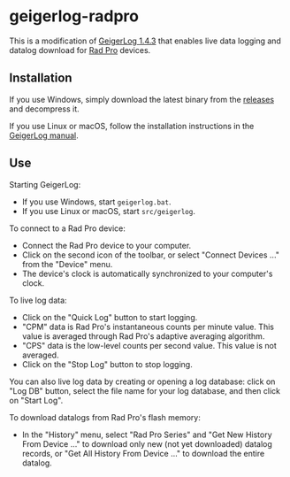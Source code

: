 # geigerlog-radpro

This is a modification of [GeigerLog 1.4.3](https://sourceforge.net/projects/geigerlog/) that enables live data logging and datalog download for [Rad Pro](https://github.com/Gissio/radpro) devices.

## Installation

If you use Windows, simply download the latest binary from the [releases](https://github.com/Gissio/geigerlog-radpro/releases) and decompress it.

If you use Linux or macOS, follow the installation instructions in the [GeigerLog manual](docs/GeigerLog-Manual-v1.4.1.pdf).

## Use

Starting GeigerLog:

* If you use Windows, start `geigerlog.bat`.
* If you use Linux or macOS, start `src/geigerlog`.

To connect to a Rad Pro device:

* Connect the Rad Pro device to your computer.
* Click on the second icon of the toolbar, or select "Connect Devices ..." from the "Device" menu.
* The device's clock is automatically synchronized to your computer's clock.

To live log data:

* Click on the "Quick Log" button to start logging.
* "CPM" data is Rad Pro's instantaneous counts per minute value. This value is averaged through Rad Pro's adaptive averaging algorithm.
* "CPS" data is the low-level counts per second value. This value is not averaged.
* Click on the "Stop Log" button to stop logging.

You can also live log data by creating or opening a log database: click on "Log DB" button, select the file name for your log database, and then click on "Start Log".

To download datalogs from Rad Pro's flash memory:

* In the "History" menu, select "Rad Pro Series" and "Get New History From Device ..." to download only new (not yet downloaded) datalog records, or "Get All History From Device ..." to download the entire datalog.
